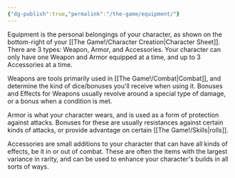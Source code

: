 ```yaml
---
{"dg-publish":true,"permalink":"/the-game/equipment/"}
---
```



Equipment is the personal belongings of your character, as shown on the bottom-right of your [[The Game!/Character Creation\|Character Sheet]]. There are 3 types: Weapon, Armor, and Accessories. Your character can only have one Weapon and Armor equipped at a time, and up to 3 Accessories at a time. 

Weapons are tools primarily used in [[The Game!/Combat\|Combat]], and determine the kind of dice/bonuses you'll receive when using it. Bonuses and Effects for Weapons usually revolve around a special type of damage, or a bonus when a condition is met.

Armor is what your character wears, and is used as a form of protection against attacks. Bonuses for these are usually resistances against certain kinds of attacks, or provide advantage on certain [[The Game!/Skills\|rolls]].

Accessories are small additions to your character that can have all kinds of effects, be it in or out of combat. These are often the items with the largest variance in rarity, and can be used to enhance your character's builds in all sorts of ways.